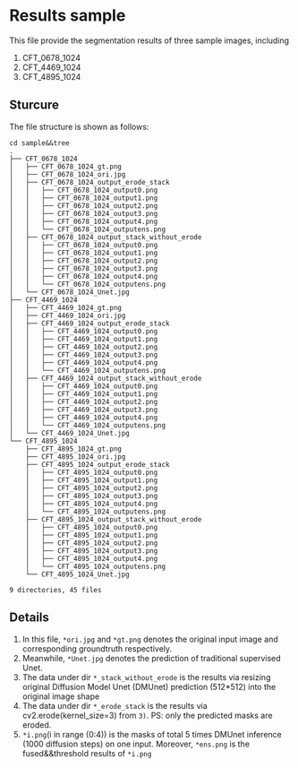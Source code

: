 # Results sample
This file provide the segmentation results of three sample images, including  
1) CFT_0678_1024  
2) CFT_4469_1024  
3) CFT_4895_1024  

## Sturcure 
The file structure is shown as follows: 
```
cd sample&&tree
.
├── CFT_0678_1024
│   ├── CFT_0678_1024_gt.png
│   ├── CFT_0678_1024_ori.jpg
│   ├── CFT_0678_1024_output_erode_stack
│   │   ├── CFT_0678_1024_output0.png
│   │   ├── CFT_0678_1024_output1.png
│   │   ├── CFT_0678_1024_output2.png
│   │   ├── CFT_0678_1024_output3.png
│   │   ├── CFT_0678_1024_output4.png
│   │   └── CFT_0678_1024_outputens.png
│   ├── CFT_0678_1024_output_stack_without_erode
│   │   ├── CFT_0678_1024_output0.png
│   │   ├── CFT_0678_1024_output1.png
│   │   ├── CFT_0678_1024_output2.png
│   │   ├── CFT_0678_1024_output3.png
│   │   ├── CFT_0678_1024_output4.png
│   │   └── CFT_0678_1024_outputens.png
│   └── CFT_0678_1024_Unet.jpg
├── CFT_4469_1024
│   ├── CFT_4469_1024_gt.png
│   ├── CFT_4469_1024_ori.jpg
│   ├── CFT_4469_1024_output_erode_stack
│   │   ├── CFT_4469_1024_output0.png
│   │   ├── CFT_4469_1024_output1.png
│   │   ├── CFT_4469_1024_output2.png
│   │   ├── CFT_4469_1024_output3.png
│   │   ├── CFT_4469_1024_output4.png
│   │   └── CFT_4469_1024_outputens.png
│   ├── CFT_4469_1024_output_stack_without_erode
│   │   ├── CFT_4469_1024_output0.png
│   │   ├── CFT_4469_1024_output1.png
│   │   ├── CFT_4469_1024_output2.png
│   │   ├── CFT_4469_1024_output3.png
│   │   ├── CFT_4469_1024_output4.png
│   │   └── CFT_4469_1024_outputens.png
│   └── CFT_4469_1024_Unet.jpg
└── CFT_4895_1024
    ├── CFT_4895_1024_gt.png
    ├── CFT_4895_1024_ori.jpg
    ├── CFT_4895_1024_output_erode_stack
    │   ├── CFT_4895_1024_output0.png
    │   ├── CFT_4895_1024_output1.png
    │   ├── CFT_4895_1024_output2.png
    │   ├── CFT_4895_1024_output3.png
    │   ├── CFT_4895_1024_output4.png
    │   └── CFT_4895_1024_outputens.png
    ├── CFT_4895_1024_output_stack_without_erode
    │   ├── CFT_4895_1024_output0.png
    │   ├── CFT_4895_1024_output1.png
    │   ├── CFT_4895_1024_output2.png
    │   ├── CFT_4895_1024_output3.png
    │   ├── CFT_4895_1024_output4.png
    │   └── CFT_4895_1024_outputens.png
    └── CFT_4895_1024_Unet.jpg

9 directories, 45 files
```  
## Details
1) In this file, ```*ori.jpg``` and ```*gt.png``` denotes the original input image and corresponding groundtruth respectively.  
2) Meanwhile, ```*Unet.jpg``` denotes the prediction of traditional supervised Unet.  
3) The data under dir ```*_stack_without_erode``` is the results via resizing original Diffusion Model Unet (DMUnet) prediction (512*512) into the original image shape
4) The data under dir ```*_erode_stack``` is the results via cv2.erode(kernel_size=3) from ```3)```. PS: only the predicted masks are eroded.  
5) ```*i.png```(i in range (0:4)) is the masks of total 5 times DMUnet inference (1000 diffusion steps) on one input. Moreover, ```*ens.png``` is the fused&&threshold results of ```*i.png```
